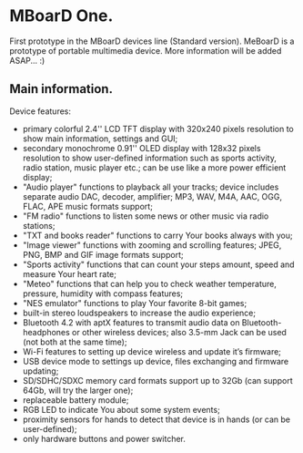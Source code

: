 

# MBoarD One.
First prototype in the MBoarD devices line (Standard version).
MeBoarD is a prototype of portable multimedia device.
More information will be added ASAP... :)

## Main information.
Device features:
* primary colorful 2.4'' LCD TFT display with 320x240 pixels resolution to show main information, settings and GUI;
* secondary monochrome 0.91'' OLED display with 128x32 pixels resolution to show user-defined information such as sports activity, radio station, music player etc.; can be use like a more power efficient display;
* "Audio player" functions to playback all your tracks; device includes separate audio DAC, decoder, amplifier; MP3, WAV, M4A, AAC, OGG, FLAC, APE music formats support; 
* "FM radio" functions to listen some news or other music via radio stations;
* "TXT and books reader" functions to carry Your books always with you;
* "Image viewer" functions with zooming and scrolling features; JPEG, PNG, BMP and GIF image formats support;
* "Sports activity" functions that can count your steps amount, speed and measure Your heart rate;
* "Meteo" functions that can help you to check weather temperature, pressure, humidity with compass features;
* "NES emulator" functions to play Your favorite 8-bit games;
* built-in stereo loudspeakers to increase the audio experience;
* Bluetooth 4.2 with aptX features to transmit audio data on Bluetooth-headphones or other wireless devices; also 3.5-mm Jack can be used (not both at the same time);
* Wi-Fi features to setting up device wireless and update it’s firmware;
* USB device mode to settings up device, files exchanging and firmware updating;
* SD/SDHC/SDXC memory card formats support up to 32Gb (can support 64Gb, will try the larger one);
* replaceable battery module;
* RGB LED to indicate You about some system events;
* proximity sensors for hands to detect that device is in hands (or can be user-defined);
* only hardware buttons and power switcher.

